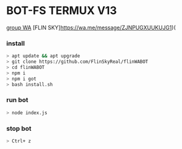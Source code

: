 
# BOT-FS TERMUX V13

[group WA](https://chat.whatsapp.com/JG4yqRO7jIx508PeRNXowL)
[FLIN SKY]https://wa.me/message/ZJNPUGXUUKUJG1)(
### install

```sh
> apt update && apt upgrade
> git clone https://github.com/FlinSkyReal/flinWABOT
> cd flinWABOT
> npm i 
> npm i got
> bash install.sh
```
### run bot 

```sh
> node index.js
```
### stop bot

```sh
> Ctrl+ z
```

